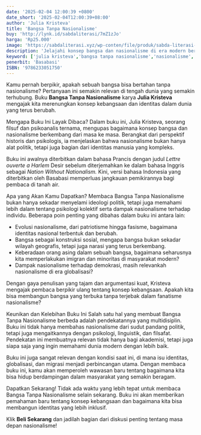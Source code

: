 ```yaml
---
date: '2025-02-04 12:00:39 +0800'
date_short: '2025-02-04T12:00:39+08:00'
author: 'Julia Kristeva'
title: 'Bangsa Tanpa Nasionalisme'
buy: 'http://lynk.id/sabdaliterasi/7mZ1zJo'
harga: 'Rp25.000'
image: 'https://sabdaliterasi.xyz/wp-conten/file/produk/sabda-literasi-bangsa-tanpa-nasionalisme.jpg'
description: 'Jelajahi konsep bangsa dan nasionalisme di era modern bersama Julia Kristeva dalam buku Bangsa Tanpa Nasionalisme. Temukan jawaban atas pertanyaan-pertanyaanmu seputar identitas dan masyarakat inklusif.'
keyword: ['julia kristeva','bangsa tanpa nasionalisme','nasionalisme','identitas','masyarakat inklusif','globalisasi','imigrasi']
penerbit: 'Basabasi'
ISBN: '9786233051750'
---
```

<p>Kamu pernah berpikir, apakah sebuah bangsa bisa bertahan tanpa nasionalisme? Pertanyaan ini semakin relevan di tengah dunia yang semakin terhubung. Buku <strong>Bangsa Tanpa Nasionalisme</strong> karya <strong>Julia Kristeva</strong> mengajak kita merenungkan konsep kebangsaan dan identitas dalam dunia yang terus berubah. </p><p>Mengapa Buku Ini Layak Dibaca? Dalam buku ini, Julia Kristeva, seorang filsuf dan psikoanalis ternama, mengupas bagaimana konsep bangsa dan nasionalisme berkembang dari masa ke masa. Berangkat dari perspektif historis dan psikologis, ia menjelaskan bahwa nasionalisme bukan hanya alat politik, tetapi juga bagian dari identitas manusia yang kompleks.</p><p>Buku ini awalnya diterbitkan dalam bahasa Prancis dengan judul <em>Lettre ouverte a Harlem</em> Desir sebelum diterjemahkan ke dalam bahasa Inggris sebagai <em>Nation Without Nationalism.</em> Kini, versi bahasa Indonesia yang diterbitkan oleh Basabasi memperluas jangkauan pemikirannya bagi pembaca di tanah air.</p><p>Apa yang Akan Kamu Dapatkan? Membaca Bangsa Tanpa Nasionalisme bukan hanya sekadar menyelami ideologi politik, tetapi juga memahami lebih dalam tentang psikologi kolektif serta dampak nasionalisme terhadap individu. Beberapa poin penting yang dibahas dalam buku ini antara lain:</p><ul><li>Evolusi nasionalisme, dari patriotisme hingga fasisme, bagaimana identitas nasional terbentuk dan berubah.</li><li>Bangsa sebagai konstruksi sosial, mengapa bangsa bukan sekadar wilayah geografis, tetapi juga narasi yang terus berkembang.</li><li>Keberadaan orang asing dalam sebuah bangsa, bagaimana seharusnya kita memperlakukan imigran dan minoritas di masyarakat modern?</li><li>Dampak nasionalisme terhadap demokrasi, masih relevankah nasionalisme di era globalisasi?</li></ul><p>Dengan gaya penulisan yang tajam dan argumentasi kuat, Kristeva mengajak pembaca berpikir ulang tentang konsep kebangsaan. Apakah kita bisa membangun bangsa yang terbuka tanpa terjebak dalam fanatisme nasionalisme?</p><p>Keunikan dan Kelebihan Buku Ini Salah satu hal yang membuat Bangsa Tanpa Nasionalisme berbeda adalah pendekatannya yang multidisiplin. Buku ini tidak hanya membahas nasionalisme dari sudut pandang politik, tetapi juga mengaitkannya dengan psikologi, linguistik, dan filsafat. Pendekatan ini membuatnya relevan tidak hanya bagi akademisi, tetapi juga siapa saja yang ingin memahami dunia modern dengan lebih baik.</p><p>Buku ini juga sangat relevan dengan kondisi saat ini, di mana isu identitas, globalisasi, dan migrasi menjadi perbincangan utama. Dengan membaca buku ini, kamu akan memperoleh wawasan baru tentang bagaimana kita bisa hidup berdampingan dalam masyarakat yang semakin beragam.</p><p>Dapatkan Sekarang! Tidak ada waktu yang lebih tepat untuk membaca Bangsa Tanpa Nasionalisme selain sekarang. Buku ini akan memberikan pemahaman baru tentang konsep kebangsaan dan bagaimana kita bisa membangun identitas yang lebih inklusif.</p><p>Klik <strong>Beli Sekarang</strong> dan jadilah bagian dari diskusi penting tentang masa depan nasionalisme!</p>